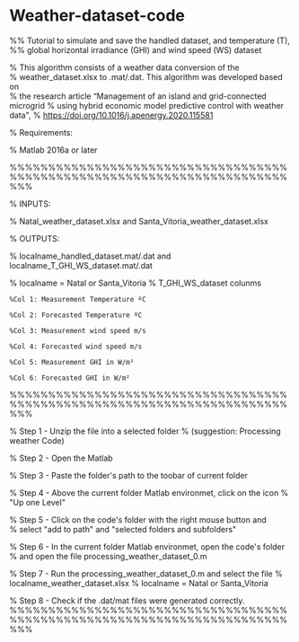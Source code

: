 # Weather-dataset-code
%% Tutorial to simulate and save the handled dataset, and temperature (T),  
%% global horizontal irradiance (GHI) and wind speed (WS) dataset

% This algorithm consists of a weather data conversion of the  
% weather_dataset.xlsx to .mat/.dat. This algorithm was developed based on  
% the research article “Management of an island and grid-connected microgrid 
% using hybrid economic model predictive control with weather data",
% https://doi.org/10.1016/j.apenergy.2020.115581

% Requirements:

% Matlab 2016a or later

%%%%%%%%%%%%%%%%%%%%%%%%%%%%%%%%%%%%%%%%%%%%%%%%%%%%%%%%%%%%%%%%%%%%%%%%%%%

% INPUTS:

% Natal_weather_dataset.xlsx and Santa_Vitoria_weather_dataset.xlsx

% OUTPUTS: 

% localname_handled_dataset.mat/.dat and localname_T_GHI_WS_dataset.mat/.dat

% localname = Natal or Santa_Vitoria
    % T_GHI_WS_dataset colunms
    
    %Col 1: Measurement Temperature ºC
    
    %Col 2: Forecasted Temperature ºC
    
    %Col 3: Measurement wind speed m/s
    
    %Col 4: Forecasted wind speed m/s
    
    %Col 5: Measurement GHI in W/m²
    
    %Col 6: Forecasted GHI in W/m²
    
%%%%%%%%%%%%%%%%%%%%%%%%%%%%%%%%%%%%%%%%%%%%%%%%%%%%%%%%%%%%%%%%%%%%%%%%%%%

% Step 1 - Unzip the file into a selected folder 
%          (suggestion: Processing weather Code)

% Step 2 - Open the Matlab

% Step 3 - Paste the folder's path to the toobar of current folder

% Step 4 - Above the current folder Matlab environmet, click on the icon 
%           "Up one Level"

% Step 5 - Click on the code's folder with the right mouse button and  
%          select "add to path" and "selected folders and subfolders"

% Step 6 - In the current folder Matlab environmet, open the code's folder
%          and open the file processing_weather_dataset_0.m

% Step 7 - Run the processing_weather_dataset_0.m and select the file
%          localname_weather_dataset.xlsx 
%          localname = Natal or Santa_Vitoria

% Step 8 - Check if the .dat/mat files were generated correctly.
%%%%%%%%%%%%%%%%%%%%%%%%%%%%%%%%%%%%%%%%%%%%%%%%%%%%%%%%%%%%%%%%%%%%%%%%%%%
